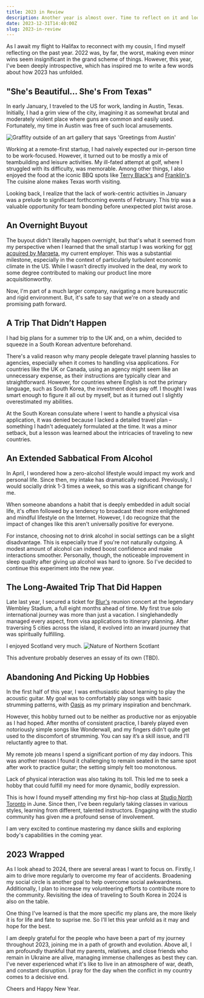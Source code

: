 ```yaml
---
title: 2023 in Review
description: Another year is almost over. Time to reflect on it and look forward to what lies ahead.
date: 2023-12-31T14:40:00Z
slug: 2023-in-review
---
```


As I await my flight to Halifax to reconnect with my cousin, I find myself reflecting on the past year. 2022 was, by far, the worst, making even minor wins seem insignificant in the grand scheme of things. However, this year, I've been deeply introspective, which has inspired me to write a few words about how 2023 has unfolded.

## "She's Beautiful... She's From Texas"

In early January, I traveled to the US for work, landing in Austin, Texas. Initially, I had a grim view of the city, imagining it as somewhat brutal and moderately violent place where guns are common and easily used. Fortunately, my time in Austin was free of such local amusements.

<img alt="Graffity outside of an art gallery that says 'Greetings from Austin'" src="https://res.cloudinary.com/lytovka-com/image/upload/v1703986257/2023-in-review/austin.jpg" />

Working at a remote-first startup, I had naively expected our in-person time to be work-focused. However, it turned out to be mostly a mix of teambuilding and leisure activities. My ill-fated attempt at golf, where I struggled with its difficulty, was memorable. Among other things, I also enjoyed the food at the iconic BBQ spots like [Terry Black's](https://maps.app.goo.gl/6pL48fC4ToZtRsDNA) and [Franklin's](https://maps.app.goo.gl/3dF8T8C2kPXGxNss9). The cuisine alone makes Texas worth visiting.

Looking back, I realize that the lack of work-centric activities in January was a prelude to significant forthcoming events of February. This trip was a valuable opportunity for team bonding before unexpected plot twist arose.

## An Overnight Buyout

The buyout didn't literally happen overnight, but that's what it seemed from my perspective when I learned that the small startup I was working for [got acquired by Marqeta](https://techcrunch.com/2023/01/30/marqeta-to-acquire-fintech-infrastructure-startup-power-finance-in-200m-all-cash-deal), my current employer. This was a substantial milestone, especially in the context of particularly turbulent economic climate in the US. While I wasn’t directly involved in the deal, my work to some degree contributed to making our product line more acquisitionworthy.

Now, I'm part of a much larger company, navigating a more bureaucratic and rigid environment. But, it's safe to say that we're on a steady and promising path forward.

## A Trip That Didn’t Happen

I had big plans for a summer trip to the UK and, on a whim, decided to squeeze in a South Korean adventure beforehand.

There's a valid reason why many people delegate travel planning hassles to agencies, especially when it comes to handling visa applications. For countries like the UK or Canada, using an agency might seem like an unnecessary expense, as their instructions are typically clear and straightforward. However, for countries where English is not the primary language, such as South Korea, the investment does pay off. I thought I was smart enough to figure it all out by myself, but as it turned out I slightly overestimated my abilities.

At the South Korean consulate where I went to handle a physical visa application, it was denied because I lacked a detailed travel plan – something I hadn't adequately formulated at the time. It was a minor setback, but a lesson was learned about the intricacies of traveling to new countries.

## An Extended Sabbatical From Alcohol

In April, I wondered how a zero-alcohol lifestyle would impact my work and personal life. Since then, my intake has dramatically reduced. Previously, I would socially drink 1-3 times a week, so this was a significant change for me.

When someone abandons a habit that is deeply embedded in adult social life, it's often followed by a tendency to broadcast their more enlightened and mindful lifestyle on the Internet. However, I do recognize that the impact of changes like this aren't universally positive for everyone.

For instance, choosing not to drink alcohol in social settings can be a slight disadvantage. This is especially true if you're not naturally outgoing. A modest amount of alcohol can indeed boost confidence and make interactions smoother. Personally, though, the noticeable improvement in sleep quality after giving up alcohol was hard to ignore. So I've decided to continue this experiment into the new year.

## The Long-Awaited Trip That Did Happen

Late last year, I secured a ticket for [Blur's](https://open.spotify.com/artist/7MhMgCo0Bl0Kukl93PZbYS) reunion concert at the legendary Wembley Stadium, a full eight months ahead of time. My first true solo international journey was more than just a vacation. I singlehandedly managed every aspect, from visa applications to itinerary planning. After traversing 5 cities across the island, it evolved into an inward journey that was spiritually fulfilling.

I enjoyed Scotland very much.
<img src="https://res.cloudinary.com/lytovka-com/image/upload/v1703986825/2023-in-review/scotlant.jpg" alt="Nature of Northern Scotlant" />

This adventure probably deserves an essay of its own (TBD).

## Abandoning And Picking Up Hobbies

In the first half of this year, I was enthusiastic about learning to play the acoustic guitar. My goal was to comfortably play songs with basic strumming patterns, with [Oasis](https://open.spotify.com/artist/2DaxqgrOhkeH0fpeiQq2f4) as my primary inspiration and benchmark.

However, this hobby turned out to be neither as productive nor as enjoyable as I had hoped. After months of consistent practice, I barely played even notoriously simple songs like Wonderwall, and my fingers didn't quite get used to the discomfort of strumming. You can say it’s a skill issue, and I’ll reluctantly agree to that.

My remote job means I spend a significant portion of my day indoors. This was another reason I found it challenging to remain seated in the same spot after work to practice guitar; the setting simply felt too monotonous.

Lack of physical interaction was also taking its toll. This led me to seek a hobby that could fulfill my need for more dynamic, bodily expression.

This is how I found myself attending my first hip-hop class at [Studio North Toronto](https://maps.app.goo.gl/k58T4N6p1VvtJqc38) in June. Since then, I've been regularly taking classes in various styles, learning from different, talented instructors. Engaging with the studio community has given me a profound sense of involvement.

I am very excited to continue mastering my dance skills and exploring body's capabilities in the coming year.

## 2023 Wrapped

As I look ahead to 2024, there are several areas I want to focus on. Firstly, I aim to drive more regularly to overcome my fear of accidents. Broadening my social circle is another goal to help overcome social awkwardness. Additionally, I plan to increase my volunteering efforts to contribute more to the community. Revisiting the idea of traveling to South Korea in 2024 is also on the table.

One thing I've learned is that the more specific my plans are, the more likely it is for life and fate to suprise me. So I'll let this year unfold as it may and hope for the best.

I am deeply grateful for the people who have been a part of my journey throughout 2023, joining me in a path of growth and evolution. Above all, I am profoundly thankful that my parents, relatives, and close friends who remain in Ukraine are alive, managing immense challenges as best they can. I've never experienced what it's like to live in an atmosphere of war, death, and constant disruption. I pray for the day when the conflict in my country comes to a decisive end.

Cheers and Happy New Year.
